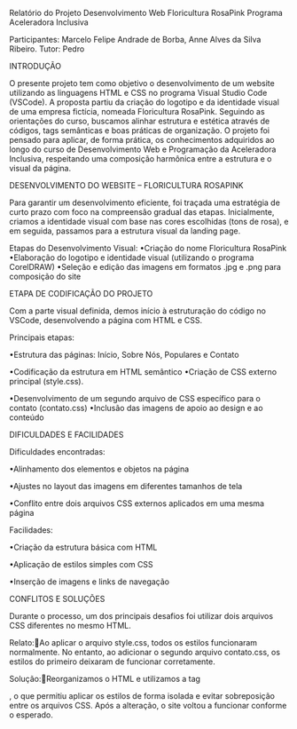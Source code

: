 Relatório do Projeto 
Desenvolvimento Web Floricultura RosaPink Programa Aceleradora Inclusiva

Participantes: 
Marcelo Felipe Andrade de Borba, 
Anne Alves da Silva Ribeiro.
Tutor: Pedro


INTRODUÇÃO

O presente projeto tem como objetivo o desenvolvimento de um website utilizando as linguagens HTML e CSS no programa Visual Studio Code (VSCode). A proposta partiu da criação do logotipo e da identidade visual de uma empresa fictícia, nomeada Floricultura RosaPink.
Seguindo as orientações do curso, buscamos alinhar estrutura e estética através de códigos, tags semânticas e boas práticas de organização. O projeto foi pensado para aplicar, de forma prática, os conhecimentos adquiridos ao longo do curso de Desenvolvimento Web e Programação da Aceleradora Inclusiva, respeitando uma composição harmônica entre a estrutura e o visual da página.


DESENVOLVIMENTO DO WEBSITE – FLORICULTURA ROSAPINK

Para garantir um desenvolvimento eficiente, foi traçada uma estratégia de curto prazo com foco na compreensão gradual das etapas. Inicialmente, criamos a identidade visual com base nas cores escolhidas (tons de rosa), e em seguida, passamos para a estrutura visual da landing page.

Etapas do Desenvolvimento Visual:
•Criação do nome Floricultura RosaPink
•Elaboração do logotipo e identidade visual (utilizando o programa CorelDRAW)
•Seleção e edição das imagens em formatos .jpg e .png para composição do site


ETAPA DE CODIFICAÇÃO DO PROJETO

Com a parte visual definida, demos início à estruturação do código no VSCode, desenvolvendo a página com HTML e CSS.

Principais etapas:

•Estrutura das páginas: Início, Sobre Nós, Populares e Contato

•Codificação da estrutura em HTML semântico
•Criação de CSS externo principal (style.css).

•Desenvolvimento de um segundo arquivo de CSS específico para o contato (contato.css)
•Inclusão das imagens de apoio ao design e ao conteúdo


DIFICULDADES E FACILIDADES

Dificuldades encontradas:

•Alinhamento dos elementos e objetos na página

•Ajustes no layout das imagens em diferentes tamanhos de tela

•Conflito entre dois arquivos CSS externos aplicados em uma mesma página


Facilidades:

•Criação da estrutura básica com HTML

•Aplicação de estilos simples com CSS

•Inserção de imagens e links de navegação


CONFLITOS E SOLUÇÕES

Durante o processo, um dos principais desafios foi utilizar dois arquivos CSS diferentes no mesmo HTML.

Relato:Ao aplicar o arquivo style.css, todos os estilos funcionaram normalmente. No entanto, ao adicionar o segundo arquivo contato.css, os estilos do primeiro deixaram de funcionar corretamente.

Solução:Reorganizamos o HTML e utilizamos a tag <section id="contato" class="contato">, o que permitiu aplicar os estilos de forma isolada e evitar sobreposição entre os arquivos CSS. Após a alteração, o site voltou a funcionar conforme o esperado.



